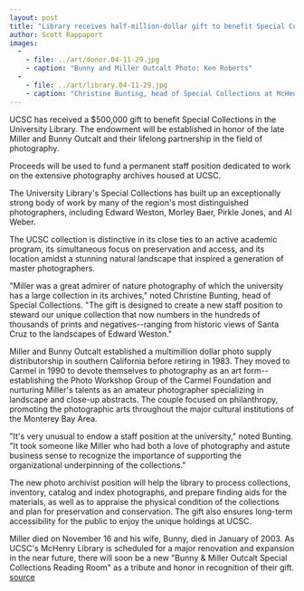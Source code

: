 ```yaml
---
layout: post
title: "Library receives half-million-dollar gift to benefit Special Collections photo archives"
author: Scott Rappaport
images:
  -
    - file: ../art/donor.04-11-29.jpg
    - caption: "Bunny and Miller Outcalt Photo: Ken Roberts"
  -
    - file: ../art/library.04-11-29.jpg
    - caption: "Christine Bunting, head of Special Collections at McHenry Library, displays an untitled photograph taken by the late Miller Outcalt. Photo: Scott Rappaport"
---
```


UCSC has received a $500,000 gift to benefit Special Collections in the University Library. The endowment will be established in honor of the late Miller and Bunny Outcalt and their lifelong partnership in the field of photography.

Proceeds will be used to fund a permanent staff position dedicated to work on the extensive photography archives housed at UCSC.

The University Library's Special Collections has built up an exceptionally strong body of work by many of the region's most distinguished photographers, including Edward Weston, Morley Baer, Pirkle Jones, and Al Weber.

The UCSC collection is distinctive in its close ties to an active academic program, its simultaneous focus on preservation and access, and its location amidst a stunning natural landscape that inspired a generation of master photographers.

"Miller was a great admirer of nature photography of which the university has a large collection in its archives," noted Christine Bunting, head of Special Collections. "The gift is designed to create a new staff position to steward our unique collection that now numbers in the hundreds of thousands of prints and negatives--ranging from historic views of Santa Cruz to the landscapes of Edward Weston."

Miller and Bunny Outcalt established a multimillion dollar photo supply distributorship in southern California before retiring in 1983. They moved to Carmel in 1990 to devote themselves to photography as an art form--establishing the Photo Workshop Group of the Carmel Foundation and nurturing Miller's talents as an amateur photographer specializing in landscape and close-up abstracts. The couple focused on philanthropy, promoting the photographic arts throughout the major cultural institutions of the Monterey Bay Area.

"It's very unusual to endow a staff position at the university," noted Bunting. "It took someone like Miller who had both a love of photography and astute business sense to recognize the importance of supporting the organizational underpinning of the collections."

The new photo archivist position will help the library to process collections, inventory, catalog and index photographs, and prepare finding aids for the materials, as well as to appraise the physical condition of the collections and plan for preservation and conservation. The gift also ensures long-term accessibility for the public to enjoy the unique holdings at UCSC.

Miller died on November 16 and his wife, Bunny, died in January of 2003. As UCSC's McHenry Library is scheduled for a major renovation and expansion in the near future, there will soon be a new "Bunny & Miller Outcalt Special Collections Reading Room" as a tribute and honor in recognition of their gift.
[source](http://www1.ucsc.edu/currents/04-05/11-29/library.asp "Permalink to library")
